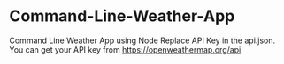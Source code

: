 # Command-Line-Weather-App
Command Line Weather App using Node
Replace API Key in the api.json. You can get your API key from https://openweathermap.org/api
